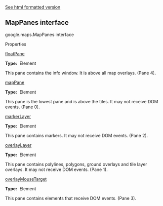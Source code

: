 [See html formatted version](https://huasofoundries.github.io/google-maps-documentation/MapPanes.html)


MapPanes interface
------------------

google.maps.MapPanes interface

Properties

[floatPane](#MapPanes.floatPane)

**Type:**  Element

This pane contains the info window. It is above all map overlays. (Pane 4).

[mapPane](#MapPanes.mapPane)

**Type:**  Element

This pane is the lowest pane and is above the tiles. It may not receive DOM events. (Pane 0).

[markerLayer](#MapPanes.markerLayer)

**Type:**  Element

This pane contains markers. It may not receive DOM events. (Pane 2).

[overlayLayer](#MapPanes.overlayLayer)

**Type:**  Element

This pane contains polylines, polygons, ground overlays and tile layer overlays. It may not receive DOM events. (Pane 1).

[overlayMouseTarget](#MapPanes.overlayMouseTarget)

**Type:**  Element

This pane contains elements that receive DOM events. (Pane 3).